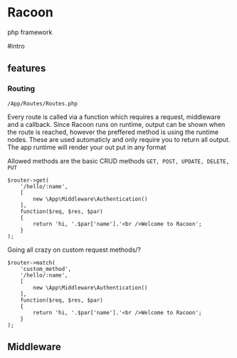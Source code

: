 # Racoon
php framework


#intro

## features


### Routing
`/App/Routes/Routes.php`

Every route is called via a function which requires a request, middleware and a callback.
Since Racoon runs on runtime, output can be shown when the route is reached, however the preffered method is using the
runtime nodes. These are used automaticly and only require you to return all output. The app runtime will render your
out put in any format

Allowed methods are the basic CRUD methods `GET, POST, UPDATE, DELETE, PUT`

    $router->get(
        '/hello/:name',
        [
            new \App\Middleware\Authentication()
        ],
        function($req, $res, $par)
        {
            return 'hi, '.$par['name'].'<br />Welcome to Racoon';
        }
    );

Going all crazy on custom request methods/?

    $router->match(
        'custom_method',
        '/hello/:name',
        [
            new \App\Middleware\Authentication()
        ],
        function($req, $res, $par)
        {
            return 'hi, '.$par['name'].'<br />Welcome to Racoon';
        }
    );

## Middleware


